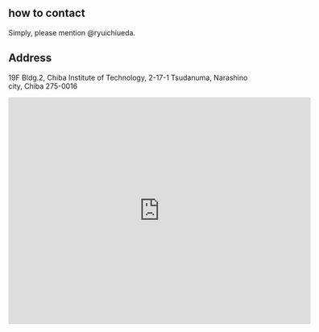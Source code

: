 <h2>how to contact</h2>

Simply, please mention \@ryuichiueda. 

<h2>Address</h2>

19F Bldg.2, Chiba Institute of Technology, 2-17-1 Tsudanuma, Narashino city, Chiba 275-0016

<iframe src="https://www.google.com/maps/embed?pb=!1m18!1m12!1m3!1d3240.5188758417235!2d140.02136350000006!3d35.68884699999999!2m3!1f0!2f0!3f0!3m2!1i1024!2i768!4f13.1!3m3!1m2!1s0x602280271c38ab81%3A0x9b26ed71e15bb456!2z5Y2D6JGJ5bel5qWt5aSn5a2m!5e0!3m2!1sja!2sjp!4v1442668748838" width="600" height="450" frameborder="0" style="border:0" allowfullscreen></iframe>
